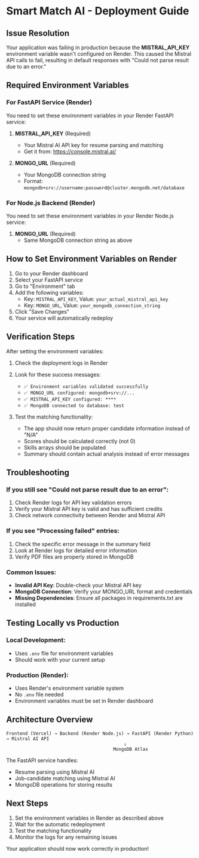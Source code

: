 # Smart Match AI - Deployment Guide

## Issue Resolution

Your application was failing in production because the **MISTRAL_API_KEY** environment variable wasn't configured on Render. This caused the Mistral API calls to fail, resulting in default responses with "Could not parse result due to an error."

## Required Environment Variables

### For FastAPI Service (Render)
You need to set these environment variables in your Render FastAPI service:

1. **MISTRAL_API_KEY** (Required)
   - Your Mistral AI API key for resume parsing and matching
   - Get it from: https://console.mistral.ai/

2. **MONGO_URL** (Required)
   - Your MongoDB connection string
   - Format: `mongodb+srv://username:password@cluster.mongodb.net/database`

### For Node.js Backend (Render)
You need to set these environment variables in your Render Node.js service:

1. **MONGO_URL** (Required)
   - Same MongoDB connection string as above

## How to Set Environment Variables on Render

1. Go to your Render dashboard
2. Select your FastAPI service
3. Go to "Environment" tab
4. Add the following variables:
   - Key: `MISTRAL_API_KEY`, Value: `your_actual_mistral_api_key`
   - Key: `MONGO_URL`, Value: `your_mongodb_connection_string`
5. Click "Save Changes"
6. Your service will automatically redeploy

## Verification Steps

After setting the environment variables:

1. Check the deployment logs in Render
2. Look for these success messages:
   - `✅ Environment variables validated successfully`
   - `✅ MONGO_URL configured: mongodb+srv://...`
   - `✅ MISTRAL_API_KEY configured: ****`
   - `✅ MongoDB connected to database: test`

3. Test the matching functionality:
   - The app should now return proper candidate information instead of "N/A"
   - Scores should be calculated correctly (not 0)
   - Skills arrays should be populated
   - Summary should contain actual analysis instead of error messages

## Troubleshooting

### If you still see "Could not parse result due to an error":
1. Check Render logs for API key validation errors
2. Verify your Mistral API key is valid and has sufficient credits
3. Check network connectivity between Render and Mistral API

### If you see "Processing failed" entries:
1. Check the specific error message in the summary field
2. Look at Render logs for detailed error information
3. Verify PDF files are properly stored in MongoDB

### Common Issues:
- **Invalid API Key**: Double-check your Mistral API key
- **MongoDB Connection**: Verify your MONGO_URL format and credentials
- **Missing Dependencies**: Ensure all packages in requirements.txt are installed

## Testing Locally vs Production

### Local Development:
- Uses `.env` file for environment variables
- Should work with your current setup

### Production (Render):
- Uses Render's environment variable system
- No `.env` file needed
- Environment variables must be set in Render dashboard

## Architecture Overview

```
Frontend (Vercel) → Backend (Render Node.js) → FastAPI (Render Python) → Mistral AI API
                                            ↓
                                        MongoDB Atlas
```

The FastAPI service handles:
- Resume parsing using Mistral AI
- Job-candidate matching using Mistral AI
- MongoDB operations for storing results

## Next Steps

1. Set the environment variables in Render as described above
2. Wait for the automatic redeployment
3. Test the matching functionality
4. Monitor the logs for any remaining issues

Your application should now work correctly in production!
